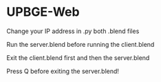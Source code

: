 # UPBGE-Web

Change your IP address in .py both .blend files

Run the server.blend before running the client.blend

Exit the client.blend first and then the server.blend

Press Q before exiting the server.blend!



